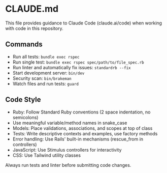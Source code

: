 # CLAUDE.md

This file provides guidance to Claude Code (claude.ai/code) when working with code in this repository.

## Commands
- Run all tests: `bundle exec rspec`
- Run single test: `bundle exec rspec spec/path/to/file_spec.rb`
- Run linter and automatically fix issues: `standardrb --fix`
- Start development server: `bin/dev`
- Security scan: `bin/brakeman`
- Watch files and run tests: `guard`

## Code Style
- Ruby: Follow Standard Ruby conventions (2 space indentation, no semicolons)
- Use meaningful variable/method names in snake_case
- Models: Place validations, associations, and scopes at top of class
- Tests: Write descriptive contexts and examples, use factory methods
- Error handling: Use Rails' built-in mechanisms (rescue_from in controllers)
- JavaScript: Use Stimulus controllers for interactivity
- CSS: Use Tailwind utility classes

Always run tests and linter before submitting code changes.